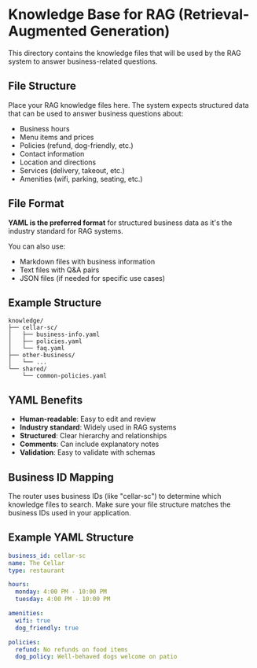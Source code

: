 # Knowledge Base for RAG (Retrieval-Augmented Generation)

This directory contains the knowledge files that will be used by the RAG system to answer business-related questions.

## File Structure

Place your RAG knowledge files here. The system expects structured data that can be used to answer business questions about:

- Business hours
- Menu items and prices
- Policies (refund, dog-friendly, etc.)
- Contact information
- Location and directions
- Services (delivery, takeout, etc.)
- Amenities (wifi, parking, seating, etc.)

## File Format

**YAML is the preferred format** for structured business data as it's the industry standard for RAG systems.

You can also use:

- Markdown files with business information
- Text files with Q&A pairs
- JSON files (if needed for specific use cases)

## Example Structure

```
knowledge/
├── cellar-sc/
│   ├── business-info.yaml
│   ├── policies.yaml
│   └── faq.yaml
├── other-business/
│   └── ...
└── shared/
    └── common-policies.yaml
```

## YAML Benefits

- **Human-readable**: Easy to edit and review
- **Industry standard**: Widely used in RAG systems
- **Structured**: Clear hierarchy and relationships
- **Comments**: Can include explanatory notes
- **Validation**: Easy to validate with schemas

## Business ID Mapping

The router uses business IDs (like "cellar-sc") to determine which knowledge files to search. Make sure your file structure matches the business IDs used in your application.

## Example YAML Structure

```yaml
business_id: cellar-sc
name: The Cellar
type: restaurant

hours:
  monday: 4:00 PM - 10:00 PM
  tuesday: 4:00 PM - 10:00 PM

amenities:
  wifi: true
  dog_friendly: true

policies:
  refund: No refunds on food items
  dog_policy: Well-behaved dogs welcome on patio
```
